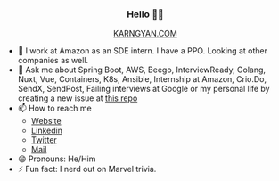 <h3 align="center">Hello 👋🏻</h3>
<p align="center">
  <a href="https://karngyan.com" target="_blank">
    KARNGYAN.COM
  </a>
</p>

- 🔭 I work at Amazon as an SDE intern. I have a PPO. Looking at other companies as well.
- 💬 Ask me about Spring Boot, AWS, Beego, InterviewReady, Golang, Nuxt, Vue, Containers, K8s, Ansible, Internship at Amazon, Crio.Do, SendX, SendPost, Failing interviews at Google or my personal life by creating a new issue at [this repo](https://github.com/karngyan/karngyan/issues/new?assignees=&labels=question&template=custom.md&title=Question%3A+%5BYour-Title%5D)
- 📫 How to reach me
  - [Website](https://karngyan.com)
  - [Linkedin](https://linkedin.com/in/karngyan)
  - [Twitter](https://twitter.com/_karngyan)
  - [Mail](mailto:mail@karngyan.com)
- 😄 Pronouns: He/Him
- ⚡ Fun fact: I nerd out on Marvel trivia.
